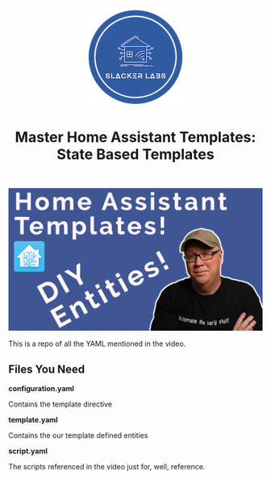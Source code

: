 <div align="center">
<img src="../images/slacker_labs.png">
<h1>Master Home Assistant Templates: State Based Templates</h1>
<br>

[![Watch the video](../images/videos/tn-2023-TemplatesEntities.png)](https://youtu.be/XR8mkJB4k88)

</div>

This is a repo of all the YAML mentioned in the video. 

<h2>Files You Need</h2>

**configuration.yaml**

Contains the template directive

**template.yaml**

Contains the our template defined entities

**script.yaml**

The scripts referenced in the video just for, well, reference.

    


